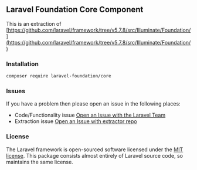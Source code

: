 ## Laravel Foundation Core Component

This is an extraction of [https://github.com/laravel/framework/tree/v5.7.8/src/Illuminate/Foundation/](https://github.com/laravel/framework/tree/v5.7.8/src/Illuminate/Foundation/)

### Installation

```bash
composer require laravel-foundation/core
```


### Issues

If you have a problem then please open an issue in the following places:

* Code/Functionality issue [Open an Issue with the Laravel Team](https://github.com/laravel/framework/issues/new/choose)
* Extraction issue [Open an Issue with extractor repo](https://github.com/laravel-foundation/readme/issues/new)


### License

The Laravel framework is open-sourced software licensed under the [MIT license](http://opensource.org/licenses/MIT). This package consists almost entirely of Laravel source code, so maintains the same license.
